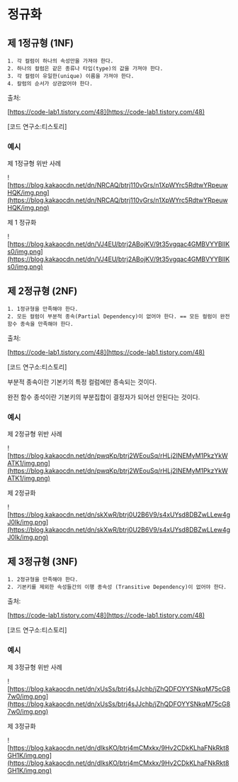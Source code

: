 # 정규화
## 제 1정규형 (1NF)

```
1. 각 컬럼이 하나의 속성만을 가져야 한다.
2. 하나의 컬럼은 같은 종류나 타입(type)의 값을 가져야 한다.
3. 각 컬럼이 유일한(unique) 이름을 가져야 한다.
4. 칼럼의 순서가 상관없어야 한다.
```

출처:

[https://code-lab1.tistory.com/48](https://code-lab1.tistory.com/48)

[코드 연구소:티스토리]

### 예시

제 1정규형 위반 사례

![https://blog.kakaocdn.net/dn/NRCAQ/btrj110vGrs/n1XpWYrc5RdtwYRpeuwHQK/img.png](https://blog.kakaocdn.net/dn/NRCAQ/btrj110vGrs/n1XpWYrc5RdtwYRpeuwHQK/img.png)

제 1 정규화

![https://blog.kakaocdn.net/dn/VJ4EU/btrj2ABojKV/9t35vgqac4GMBVYYBIIKs0/img.png](https://blog.kakaocdn.net/dn/VJ4EU/btrj2ABojKV/9t35vgqac4GMBVYYBIIKs0/img.png)

## 제 2정규형 (2NF)

```
1. 1정규형을 만족해야 한다.
2. 모든 컬럼이 부분적 종속(Partial Dependency)이 없어야 한다. == 모든 컬럼이 완전 함수 종속을 만족해야 한다.
```

출처:

[https://code-lab1.tistory.com/48](https://code-lab1.tistory.com/48)

[코드 연구소:티스토리]

부분적 종속이란 기본키의 특정 컬럼에만 종속되는 것이다.

완전 함수 종석이란 기본키의 부분집합이 결정자가 되어선 안된다는 것이다.

### 예시

제 2정규형 위반 사례

![https://blog.kakaocdn.net/dn/pwqKp/btrj2WEouSq/rHLj2INEMyM1PkzYkWATK1/img.png](https://blog.kakaocdn.net/dn/pwqKp/btrj2WEouSq/rHLj2INEMyM1PkzYkWATK1/img.png)

제 2정규화

![https://blog.kakaocdn.net/dn/skXwR/btrj0U2B6V9/s4xUYsd8DBZwLLew4gJ0Ik/img.png](https://blog.kakaocdn.net/dn/skXwR/btrj0U2B6V9/s4xUYsd8DBZwLLew4gJ0Ik/img.png)

## 제 3정규형 (3NF)

```
1. 2정규형을 만족해야 한다.
2. 기본키를 제외한 속성들간의 이행 종속성 (Transitive Dependency)이 없어야 한다.
```

출처:

[https://code-lab1.tistory.com/48](https://code-lab1.tistory.com/48)

[코드 연구소:티스토리]

### 예시

제 3정규형 위반 사례

![https://blog.kakaocdn.net/dn/xUsSs/btrj4sJJchb/jZhQDFOYYSNkqM75cG87w0/img.png](https://blog.kakaocdn.net/dn/xUsSs/btrj4sJJchb/jZhQDFOYYSNkqM75cG87w0/img.png)

제 3정규화

![https://blog.kakaocdn.net/dn/dlksKO/btrj4mCMxkx/9Hv2CDkKLhaFNkRkt8GH1K/img.png](https://blog.kakaocdn.net/dn/dlksKO/btrj4mCMxkx/9Hv2CDkKLhaFNkRkt8GH1K/img.png)